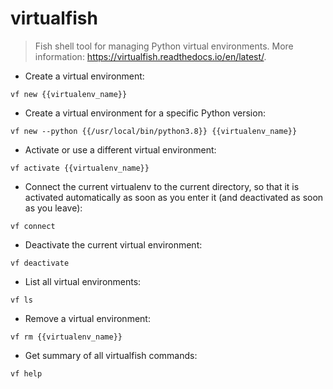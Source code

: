 # virtualfish

> Fish shell tool for managing Python virtual environments.
> More information: <https://virtualfish.readthedocs.io/en/latest/>.

- Create a virtual environment:

`vf new {{virtualenv_name}}`

- Create a virtual environment for a specific Python version:

`vf new --python {{/usr/local/bin/python3.8}} {{virtualenv_name}}`

- Activate or use a different virtual environment:

`vf activate {{virtualenv_name}}`

- Connect the current virtualenv to the current directory, so that it is activated automatically as soon as you enter it (and deactivated as soon as you leave):

`vf connect`

- Deactivate the current virtual environment:

`vf deactivate`

- List all virtual environments:

`vf ls`

- Remove a virtual environment:

`vf rm {{virtualenv_name}}`

- Get summary of all virtualfish commands:

`vf help`
